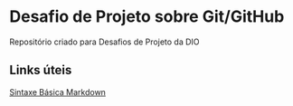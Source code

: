 # Desafio de Projeto sobre Git/GitHub
Repositório criado para Desafios de Projeto da DIO

## Links úteis
[Sintaxe Básica Markdown](https://www.markdownguide.org/basic-syntax/)
